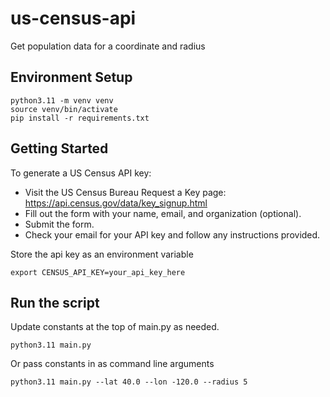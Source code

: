 # us-census-api
Get population data for a coordinate and radius

## Environment Setup

```
python3.11 -m venv venv
source venv/bin/activate
pip install -r requirements.txt
```

## Getting Started

To generate a US Census API key:

 - Visit the US Census Bureau Request a Key page: https://api.census.gov/data/key_signup.html
 - Fill out the form with your name, email, and organization (optional).
 - Submit the form.
 - Check your email for your API key and follow any instructions provided.

Store the api key as an environment variable

```
export CENSUS_API_KEY=your_api_key_here
```

## Run the script

Update constants at the top of main.py as needed.

```
python3.11 main.py
```

Or pass constants in as command line arguments

```
python3.11 main.py --lat 40.0 --lon -120.0 --radius 5
```
